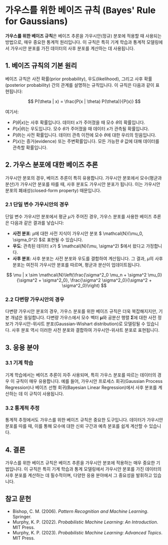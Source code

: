 # 가우스를 위한 베이즈 규칙 (Bayes' Rule for Gaussians)

**가우스를 위한 베이즈 규칙**은 베이즈 추론을 가우시안(정규) 분포에 적용할 때 사용되는 방법으로, 매우 중요한 통계적 원리입니다. 이 규칙은 특히 기계 학습과 통계적 모델링에서 가우시안 분포를 가진 데이터의 사후 분포를 계산하는 데 사용됩니다.

## 1. 베이즈 규칙의 기본 원리

베이즈 규칙은 사전 확률(prior probability), 우도(likelihood), 그리고 사후 확률(posterior probability) 간의 관계를 설명하는 규칙입니다. 이 규칙은 다음과 같이 표현됩니다:

$$
P(\theta | x) = \frac{P(x | \theta) P(\theta)}{P(x)}
$$

여기서:
- $P(\theta | x)$는 사후 확률입니다. 데이터 $x$가 주어졌을 때 모수 $\theta$의 확률입니다.
- $P(x | \theta)$는 우도입니다. 모수 $\theta$가 주어졌을 때 데이터 $x$가 관측될 확률입니다.
- $P(\theta)$는 사전 확률입니다. 데이터 관측 이전에 모수 $\theta$에 대한 우리의 믿음입니다.
- $P(x)$는 증거(evidence) 또는 주변확률입니다. 모든 가능한 $\theta$ 값에 대해 데이터를 관측할 확률입니다.

## 2. 가우스 분포에 대한 베이즈 추론

가우시안 분포의 경우, 베이즈 추론이 특히 유용합니다. 가우시안 분포에서 모수(평균과 분산)가 가우시안 분포를 따를 때, 사후 분포도 가우시안 분포가 됩니다. 이는 가우시안 분포의 폐쇄성(closed-form property) 때문입니다.

### 2.1 단일 변수 가우시안의 경우
단일 변수 가우시안 분포에서 평균 $\mu$가 주어진 경우, 가우스 분포를 사용한 베이즈 추론은 다음과 같은 결과를 낳습니다:

- **사전 분포**: $\mu$에 대한 사전 지식이 가우시안 분포 $ \mathcal{N}(\mu_0, \sigma_0^2) $로 표현될 수 있습니다.
- **우도**: 관측된 데이터 $x$가 $ \mathcal{N}(\mu, \sigma^2) $에서 왔다고 가정합니다.
- **사후 분포**: 사후 분포는 사전 분포와 우도를 결합하여 계산됩니다. 그 결과, $\mu$의 사후 분포는 여전히 가우시안 분포를 따르며, 평균과 분산이 업데이트됩니다.

$$
\mu | x \sim \mathcal{N}\left(\frac{\sigma^2_0 \mu_n + \sigma^2 \mu_0}{\sigma^2 + \sigma^2_0}, \frac{\sigma^2 \sigma^2_0}{\sigma^2 + \sigma^2_0}\right)
$$

### 2.2 다변량 가우시안의 경우
다변량 가우시안 분포의 경우, 가우스 분포를 위한 베이즈 규칙은 더욱 복잡해지지만, 기본 개념은 동일합니다. 다변량 가우스에서 모수 벡터 $\boldsymbol{\mu}$와 공분산 행렬 $\boldsymbol{\Sigma}$에 대한 사전 정보가 가우시안-위샤트 분포(Gaussian-Wishart distribution)로 모델링될 수 있습니다. 사후 분포 역시 이러한 사전 분포와 결합하여 가우시안-위샤트 분포로 표현됩니다.

## 3. 응용 분야

### 3.1 기계 학습
기계 학습에서는 베이즈 추론이 자주 사용되며, 특히 가우스 분포를 따르는 데이터의 경우 이 규칙이 매우 유용합니다. 예를 들어, 가우시안 프로세스 회귀(Gaussian Process Regression)나 베이즈 선형 회귀(Bayesian Linear Regression)에서 사후 분포를 계산하는 데 이 규칙이 사용됩니다.

### 3.2 통계적 추정
통계적 추정에서도 가우스를 위한 베이즈 규칙은 중요한 도구입니다. 데이터가 가우시안 분포를 따를 때, 이를 통해 모수에 대한 신뢰 구간과 예측 분포를 쉽게 계산할 수 있습니다.

## 4. 결론

가우스를 위한 베이즈 규칙은 베이즈 추론을 가우시안 분포에 적용하는 매우 중요한 기법입니다. 이 규칙은 특히 기계 학습과 통계 모델링에서 가우시안 분포를 가진 데이터의 사후 분포를 계산하는 데 필수적이며, 다양한 응용 분야에서 그 중요성을 발휘하고 있습니다.

## 참고 문헌
- Bishop, C. M. (2006). *Pattern Recognition and Machine Learning*. Springer.
- Murphy, K. P. (2022). *Probabilistic Machine Learning: An Introduction*. MIT Press.
- Murphy, K. P. (2023). *Probabilistic Machine Learning: Advanced Topics*. MIT Press.
